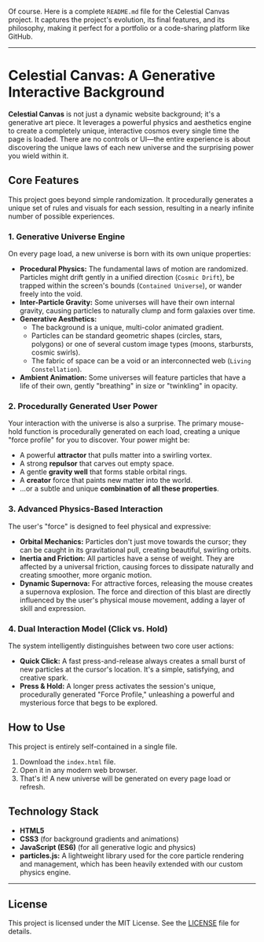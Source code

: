 Of course. Here is a complete `README.md` file for the Celestial Canvas project. It captures the project's evolution, its final features, and its philosophy, making it perfect for a portfolio or a code-sharing platform like GitHub.

---

# Celestial Canvas: A Generative Interactive Background

**Celestial Canvas** is not just a dynamic website background; it's a generative art piece. It leverages a powerful physics and aesthetics engine to create a completely unique, interactive cosmos every single time the page is loaded. There are no controls or UI—the entire experience is about discovering the unique laws of each new universe and the surprising power you wield within it.

## Core Features

This project goes beyond simple randomization. It procedurally generates a unique set of rules and visuals for each session, resulting in a nearly infinite number of possible experiences.

### 1. Generative Universe Engine
On every page load, a new universe is born with its own unique properties:

*   **Procedural Physics:** The fundamental laws of motion are randomized. Particles might drift gently in a unified direction (`Cosmic Drift`), be trapped within the screen's bounds (`Contained Universe`), or wander freely into the void.
*   **Inter-Particle Gravity:** Some universes will have their own internal gravity, causing particles to naturally clump and form galaxies over time.
*   **Generative Aesthetics:**
    *   The background is a unique, multi-color animated gradient.
    *   Particles can be standard geometric shapes (circles, stars, polygons) or one of several custom image types (moons, starbursts, cosmic swirls).
    *   The fabric of space can be a void or an interconnected web (`Living Constellation`).
*   **Ambient Animation:** Some universes will feature particles that have a life of their own, gently "breathing" in size or "twinkling" in opacity.

### 2. Procedurally Generated User Power
Your interaction with the universe is also a surprise. The primary mouse-hold function is procedurally generated on each load, creating a unique "force profile" for you to discover. Your power might be:

*   A powerful **attractor** that pulls matter into a swirling vortex.
*   A strong **repulsor** that carves out empty space.
*   A gentle **gravity well** that forms stable orbital rings.
*   A **creator** force that paints new matter into the world.
*   ...or a subtle and unique **combination of all these properties**.

### 3. Advanced Physics-Based Interaction
The user's "force" is designed to feel physical and expressive:

*   **Orbital Mechanics:** Particles don't just move towards the cursor; they can be caught in its gravitational pull, creating beautiful, swirling orbits.
*   **Inertia and Friction:** All particles have a sense of weight. They are affected by a universal friction, causing forces to dissipate naturally and creating smoother, more organic motion.
*   **Dynamic Supernova:** For attractive forces, releasing the mouse creates a supernova explosion. The force and direction of this blast are directly influenced by the user's physical mouse movement, adding a layer of skill and expression.

### 4. Dual Interaction Model (Click vs. Hold)
The system intelligently distinguishes between two core user actions:

*   **Quick Click:** A fast press-and-release always creates a small burst of new particles at the cursor's location. It's a simple, satisfying, and creative spark.
*   **Press & Hold:** A longer press activates the session's unique, procedurally generated "Force Profile," unleashing a powerful and mysterious force that begs to be explored.

## How to Use

This project is entirely self-contained in a single file.

1.  Download the `index.html` file.
2.  Open it in any modern web browser.
3.  That's it! A new universe will be generated on every page load or refresh.

## Technology Stack

*   **HTML5**
*   **CSS3** (for background gradients and animations)
*   **JavaScript (ES6)** (for all generative logic and physics)
*   **particles.js:** A lightweight library used for the core particle rendering and management, which has been heavily extended with our custom physics engine.

---

## License

This project is licensed under the MIT License. See the [LICENSE](LICENSE) file for details.
